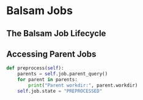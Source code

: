 # Balsam Jobs

## The Balsam Job Lifecycle

## Accessing Parent Jobs

```python
def preprocess(self):
    parents = self.job.parent_query()
    for parent in parents:
        print("Parent workdir:", parent.workdir)
    self.job.state = "PREPROCESSED"
```